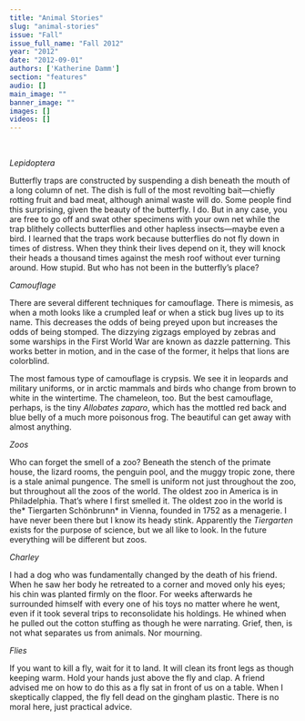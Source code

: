 ```yaml
---
title: "Animal Stories"
slug: "animal-stories"
issue: "Fall"
issue_full_name: "Fall 2012"
year: "2012"
date: "2012-09-01"
authors: ['Katherine Damm']
section: "features"
audio: []
main_image: ""
banner_image: ""
images: []
videos: []
---
```

 

*Lepidoptera*

  Butterfly traps are constructed by suspending a dish beneath the mouth of a long column of net. The dish is full of the most revolting bait—chiefly rotting fruit and bad meat, although animal waste will do. Some people find this surprising, given the beauty of the butterfly. I do. But in any case, you are free to go off and swat other specimens with your own net while the trap blithely collects butterflies and other hapless insects—maybe even a bird. I learned that the traps work because butterflies do not fly down in times of distress. When they think their lives depend on it, they will knock their heads a thousand times against the mesh roof without ever turning around. How stupid. But who has not been in the butterfly’s place?

 *Camouflage*

  There are several different techniques for camouflage. There is mimesis, as when a moth looks like a crumpled leaf or when a stick bug lives up to its name. This decreases the odds of being preyed upon but increases the odds of being stomped. The dizzying zigzags employed by zebras and some warships in the First World War are known as dazzle patterning. This works better in motion, and in the case of the former, it helps that lions are colorblind.

 The most famous type of camouflage is crypsis. We see it in leopards and military uniforms, or in arctic mammals and birds who change from brown to white in the wintertime. The chameleon, too. But the best camouflage, perhaps, is the tiny *Allobates zaparo*, which has the mottled red back and blue belly of a much more poisonous frog. The beautiful can get away with almost anything.

 *Zoos*

  Who can forget the smell of a zoo? Beneath the stench of the primate house, the lizard rooms, the penguin pool, and the muggy tropic zone, there is a stale animal pungence. The smell is uniform not just throughout the zoo, but throughout all the zoos of the world. The oldest zoo in America is in Philadelphia. That’s where I first smelled it. The oldest zoo in the world is the* Tiergarten Schönbrunn* in Vienna, founded in 1752 as a menagerie. I have never been there but I know its heady stink. Apparently the *Tiergarten* exists for the purpose of science, but we all like to look. In the future everything will be different but zoos.

 *Charley*

  I had a dog who was fundamentally changed by the death of his friend. When he saw her body he retreated to a corner and moved only his eyes; his chin was planted firmly on the floor. For weeks afterwards he surrounded himself with every one of his toys no matter where he went, even if it took several trips to reconsolidate his holdings. He whined when he pulled out the cotton stuffing as though he were narrating. Grief, then, is not what separates us from animals. Nor mourning.

 *Flies*

  If you want to kill a fly, wait for it to land. It will clean its front legs as though keeping warm. Hold your hands just above the fly and clap. A friend advised me on how to do this as a fly sat in front of us on a table. When I skeptically clapped, the fly fell dead on the gingham plastic. There is no moral here, just practical advice.

  

  

  

  

 


